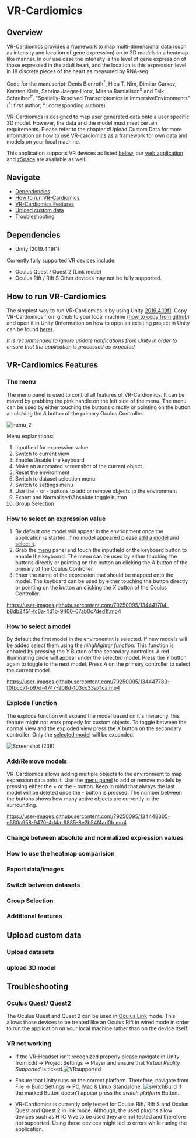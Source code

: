 # VR-Cardiomics

## Overview

VR-Cardiomics provides a framework to map multi-dimensional data (such as intensity and location of gene expression) on to 3D models in a heatmap-like manner. In our use case the intensity is the level of gene expression of those expressed in the adult heart, and the location is this expression level in 18 discrete pieces of the heart as measured by RNA-seq.

Code for the manuscript: Denis Bienroth<sup>\*</sup>, Hieu T. Nim, Dimitar Garkov, Karsten Klein, Sabrina Jaeger-Honz, Mirana Ramialison<sup>#</sup> and Falk Schreiber<sup>#</sup>. "Spatially-Resolved Transcriptomics in ImmersiveEnvironments" (<sup>\*</sup>: first author; <sup>#</sup>: corresponding authors)

VR-Cardiomics is designed to map user generated data onto a user specific 3D model. However, the data and the model must meet certain requirements. Please refer to the chapter #Upload Custom Data for more information on how to use VR-cardiomics as a framework for own data and models on your local machine.

This application supports VR devices as listed [below](#dependencies), our [web application](https://github.com/Ramialison-Lab/3DCardiomics) and [zSpace](https://github.com/Ramialison-Lab/3DCardiomicsZSpace) are available as well.

## Navigate
- [Dependencies](#dependencies)
- [How to run VR-Cardiomics](#runVR)
- [VR-Cardiomics Features](#features)
- [Upload custom data](#custom)
- [Troubleshooting](#trouble)

## <a name="dependencies">Dependencies </a>

-   Unity (2019.4.19f1)

Currently fully supported VR devices include: 
-  	Oculus Quest / Quest 2 (Link mode)
-	Oculus Rift / Rift S 
Other devices may not be fully supported.

## <a name="runVR">How to run VR-Cardiomics </a>

The simplest way to run VR-Cardiomics is by using Unity [2019.4.19f1](https://unity3d.com/de/unity/whats-new/2019.4.19). Copy VR-Cardiomics from github to your local machine ([how to copy from github](https://docs.github.com/en/repositories/creating-and-managing-repositories/cloning-a-repository)) and open it in Unity (Information on how to open an exisiting project in Unity can be found [here](https://docs.unity3d.com/2019.1/Documentation/Manual/GettingStartedOpeningProjects.html)).

*It is recommended to ignore update notifications from Unity in order to ensure that the application is processed as expected.*

## <a name="features">VR-Cardiomics Features</a>

### <a name="menu">The menu </a>

The menu panel is used to control all features of VR-Cardiomics. It can be moved by grabbing the pink handle on the left side of the menu. The menu can be used by either touching the buttons directly or pointing on the button an clicking the *A* button of the primary Oculus Controller.

![menu_2](https://user-images.githubusercontent.com/79250095/134443158-cef43273-3223-4d7f-84a3-599a59c64b30.png)

Menu explanations:
1. Inputfield for expression value
2. Switch to current view
3. Enable/Disable the keyboard
4. Make an automated screenshot of the current object
5. Reset the environment
6. Switch to dataset selection menu
7. Switch to settings menu
8. Use the + or - buttons to add or remove objects to the environment
9. Export and Normalised/Absolute toggle button
10. Group Selection


### How to select an expression value

1. By default one model will appear in the envrionment once the application is started. If no model appeared please [add a model](#addmodel) and [select it](#select).
2. Grab the [menu](#menu) panel and touch the inputfield or the keyboard button to enable the keyboard. The menu can be used by either touching the buttons directly or pointing on the button an clicking the *A* button of the primary of the Oculus Controller.
3. Enter the name of the expression that should be mapped onto the model. The keyboard can be used by either touching the button directly or pointing on the button an clicking the *X* button of the Oculus Controller.

https://user-images.githubusercontent.com/79250095/134441704-b8db2451-fc6a-4d1b-9400-07ab0c7ded1f.mp4

### <a name="select">How to select a model</a>

By default the first model in the environemnt is selected. If new models will be added select them using the *hihghlighter function*. This function is enbaled by pressing the *Y* Button of the secondary controller. A red illuminating circle will appear under the selected model. Press the *Y* button again to toggle to the next model. Press *A* on the primary controller to select the current model.

https://user-images.githubusercontent.com/79250095/134447783-f0fbcc7f-b97d-4747-908d-103cc33a71ca.mp4

### Explode Function
The explode function will expand the model based on it's hierarchy. this feature might not work properly for custom objects. To toggle between the normal view and the exploded view press the *X* button on the secondary controller. Only the [selected model](#select) will be expanded.

![Screenshot (238)](https://user-images.githubusercontent.com/79250095/134447818-21544de8-5dd4-4689-834d-6c8a84e938db.png)

### <a name="addmodel">Add/Remove models</a>

VR-Cardiomics allows adding multiple objects to the environment to map expression data onto it. Use the [menu panel](#menu) to add or remove models by pressing either the + or the - button. Keep in mind that always the last model will be deleted once the - button is pressed. The number between the buttons shows how many active objects are currently in the surrounding.

https://user-images.githubusercontent.com/79250095/134448305-e560c958-9470-4d4a-9885-8e2b54f4ad0b.mp4

### Change between absolute and normalized expression values

### How to use the heatmap comparision

### Export data/images

### Switch between datasets

### Group Selection

### Additional features


## <a name="custom">Upload custom data </a>

### Upload datasets

### upload 3D model

## <a name="trouble">Troubleshooting </a>
### Oculus Quest/ Quest2
The Oculus Quest and Quest 2 can be used in [Oculus Link](https://www.oculus.com/blog/play-rift-content-on-quest-with-oculus-link-available-now-in-beta/?locale=de_DE) mode. This allows those devices to be treated like an Oculus Rift in wired mode in order to run the application on your local machine rather than on the device itself.  

### VR not working
- If the VR-Headset isn't recognized properly please navigate in Unity from Edit → Project Settings → Player and ensure that *Virtual Reality Supported* is ticked.![VRsupported](https://user-images.githubusercontent.com/79250095/134309050-125952d3-bf16-464e-8f67-9a88e76fb381.png)

- Ensure that Unity runs on the correct platform. Therefore, navigate from File → Build Settings → PC, Mac & Linux Standalone. 
![switchBuild](https://user-images.githubusercontent.com/79250095/134440181-bfbc741d-b01a-4f4d-9bad-ec1d46fe02c3.png)
If the marked Button doesn't appear press the *switch platform* Button.

- VR-Cardiomics is currently only tested for Oculus Rift/ Rift S and Oculus Quest and Quest 2 in link mode. Although, the used plugins allow devices such as HTC Vive to be used they are not tested and therefore not supoorted. Using those devices might led to errors while runing the application.
